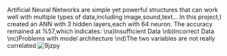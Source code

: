Artificial Neural Networks are simple yet powerful structures that can work well with multiple types of data,including image,sound,text...
In this project,I created an ANN with 3 hidden layers,each with 64 neuron.
The accuracy remained at %57,which indicates:
\na)Insufficient Data
\nb)Incorrect Data
\nc)Problems with model architecture
\nd)The two variables are not really correlated
![9jzpy](https://github.com/egeenc0/Simple-ANN/assets/111919042/383ff9b4-27c4-4299-bcce-c4d00a320805)
